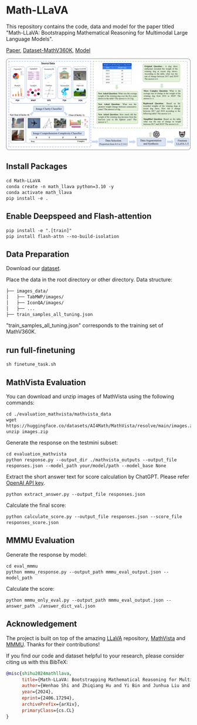 # Math-LLaVA

This repository contains the code, data and model for the paper titled "Math-LLaVA: Bootstrapping Mathematical Reasoning for Multimodal Large Language Models".

[Paper](http://arxiv.org/abs/2406.17294), [Dataset-MathV360K](https://huggingface.co/datasets/steven16/MathV360K/tree/main), [Model](https://huggingface.co/Zhiqiang007/Math-LLaVA/tree/main)

![ex1](pipeline.png)

## Install Packages
```
cd Math-LLaVA
conda create -n math_llava python=3.10 -y
conda activate math_llava
pip install -e .
```
## Enable Deepspeed and Flash-attention
```
pip install -e ".[train]"
pip install flash-attn --no-build-isolation
```

## Data Preparation
Download our [dataset](https://huggingface.co/datasets/steven16/MathV360K/tree/main).

Place the data in the root directory or other directory.
Data structure:
```
├── images_data/
│   ├── TabMWP/images/
│   ├── IconQA/images/
│   ├── ...
├── train_samples_all_tuning.json
```
"train_samples_all_tuning.json" corresponds to the training set of MathV360K. 

## run full-finetuning
```
sh finetune_task.sh
```

## MathVista Evaluation
You can download and unzip images of MathVista using the following commands:
```
cd ./evaluation_mathvista/mathvista_data
wget https://huggingface.co/datasets/AI4Math/MathVista/resolve/main/images.zip
unzip images.zip
```
Generate the response on the testmini subset:
```
cd evaluation_mathvista
python response.py --output_dir ./mathvista_outputs --output_file responses.json --model_path your/model/path --model_base None 
```
Extract the short answer text for score calculation by ChatGPT. Please refer [OpenAI API key](https://platform.openai.com/account/api-keys).
```
python extract_answer.py --output_file responses.json
```
Calculate the final score:
```
python calculate_score.py --output_file responses.json --score_file responses_score.json
```

## MMMU Evaluation
Generate the response by model:
```
cd eval_mmmu
python mmmu_response.py --output_path mmmu_eval_output.json --model_path 
```
Calculate the score:
```
python mmmu_only_eval.py --output_path mmmu_eval_output.json --answer_path ./answer_dict_val.json
```
## Acknowledgement
The project is built on top of the amazing [LLaVA](https://github.com/haotian-liu/LLaVA) repository, [MathVista](https://github.com/lupantech/MathVista) and [MMMU](https://github.com/MMMU-Benchmark/MMMU). Thanks for their contributions!


If you find our code and dataset helpful to your research, please consider citing us with this BibTeX:
```bibtex
@misc{shihu2024mathllava,
      title={Math-LLaVA: Bootstrapping Mathematical Reasoning for Multimodal Large Language Models}, 
      author={Wenhao Shi and Zhiqiang Hu and Yi Bin and Junhua Liu and Yang Yang and See-Kiong Ng and Lidong Bing and Roy Ka-Wei Lee},
      year={2024},
      eprint={2406.17294},
      archivePrefix={arXiv},
      primaryClass={cs.CL}
}
```

